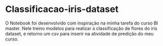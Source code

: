 # Classificacao-iris-dataset
O Notebook foi desenvolvido com inspiração na minha tarefa do curso BI master. Nele treino modelos para realizar a classificação de flores do iris dataset, e retorno um csv para inserir na atividade de predição do meu curso.
